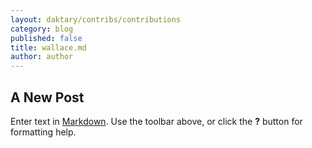 ```yaml
---
layout: daktary/contribs/contributions
category: blog
published: false
title: wallace.md
author: author
---
```


## A New Post

Enter text in [Markdown](http://daringfireball.net/projects/markdown/). Use the toolbar above, or click the **?** button for formatting help.
